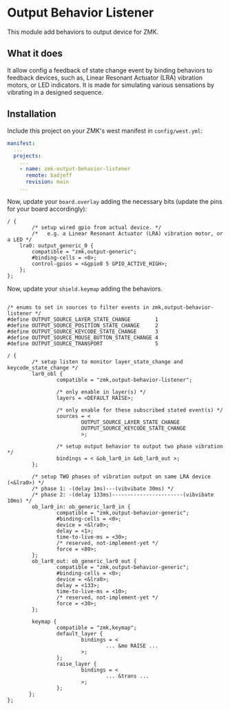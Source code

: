 # Output Behavior Listener

This module add behaviors to output device for ZMK.

## What it does

It allow config a feedback of state change event by binding behaviors to feedback devices, such as, Linear Resonant Actuator (LRA) vibration motors, or LED indicators. It is made for simulating various sensations by vibrating in a designed sequence.

## Installation

Include this project on your ZMK's west manifest in `config/west.yml`:

```yaml
manifest:
  ...
  projects:
    ...
    - name: zmk-output-behavior-listener
      remote: badjeff
      revision: main
    ...
```

Now, update your `board.overlay` adding the necessary bits (update the pins for your board accordingly):

```dts
/ {
        /* setup wired gpio from actual device. */
        /*   e.g. a Linear Resonant Actuator (LRA) vibration motor, or a LED */
	lra0: output_generic_0 {
		compatible = "zmk,output-generic";
		#binding-cells = <0>;
		control-gpios = <&gpio0 5 GPIO_ACTIVE_HIGH>;
	};
};
```

Now, update your `shield.keymap` adding the behaviors.

```keymap

/* enums to set in sources to filter events in zmk,output-behavior-listener */
#define OUTPUT_SOURCE_LAYER_STATE_CHANGE        1
#define OUTPUT_SOURCE_POSITION_STATE_CHANGE     2
#define OUTPUT_SOURCE_KEYCODE_STATE_CHANGE      3
#define OUTPUT_SOURCE_MOUSE_BUTTON_STATE_CHANGE 4
#define OUTPUT_SOURCE_TRANSPORT                 5

/ {
        /* setup listen to monitor layer_state_change and keycode_state_change */
        lar0_obl {
                compatible = "zmk,output-behavior-listener";

                /* only enable in layer(s) */
                layers = <DEFAULT RAISE>;

                /* only enable for these subscribed stated event(s) */
                sources = <
                        OUTPUT_SOURCE_LAYER_STATE_CHANGE
                        OUTPUT_SOURCE_KEYCODE_STATE_CHANGE
                        >;

                /* setup output behavior to output two phase vibration */
                bindings = < &ob_lar0_in &ob_lar0_out >;
        };

        /* setup TWO phases of vibration output on same LRA device (<&lra0>) */
        /* phase 1: -(delay 1ms)---(vibvibate 30ms) */
        /* phase 2: -(delay 133ms)-----------------------(vibvibate 10ms) */
        ob_lar0_in: ob_generic_lar0_in {
                compatible = "zmk,output-behavior-generic";
                #binding-cells = <0>;
                device = <&lra0>;
                delay = <1>;
                time-to-live-ms = <30>;
                /* reserved, not-implement-yet */
                force = <80>;
        };
        ob_lar0_out: ob_generic_lar0_out {
                compatible = "zmk,output-behavior-generic";
                #binding-cells = <0>;
                device = <&lra0>;
                delay = <133>;
                time-to-live-ms = <10>;
                /* reserved, not-implement-yet */
                force = <30>;
        };

        keymap {
                compatible = "zmk,keymap";
                default_layer {
                        bindings = <
                                ... &mo RAISE ...
                        >;
                };
                raise_layer {
                        bindings = <
                                ... &trans ...
                        >;
                };
       };
};
```
